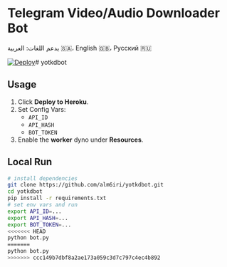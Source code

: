 # Telegram Video/Audio Downloader Bot

يدعم اللغات: العربية 🇸🇦، English 🇬🇧، Русский 🇷🇺

[![Deploy](https://www.herokucdn.com/deploy/button.svg)](https://heroku.com/deploy?template=https://github.com/alm6iri/yotkdbot)# yotkdbot

## Usage
1. Click **Deploy to Heroku**.
2. Set Config Vars:
   - `API_ID`
   - `API_HASH`
   - `BOT_TOKEN`
3. Enable the **worker** dyno under **Resources**.

## Local Run
```bash
# install dependencies
git clone https://github.com/alm6iri/yotkdbot.git
cd yotkdbot
pip install -r requirements.txt
# set env vars and run
export API_ID=...
export API_HASH=...
export BOT_TOKEN=...
<<<<<<< HEAD
python bot.py
=======
python bot.py
>>>>>>> ccc149b7dbf8a2ae173a059c3d7c797c4ec4b892
